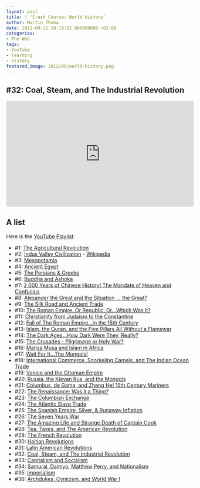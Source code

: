 ```yaml
---
layout: post
title: ! 'Crash Course: World History'
author: Martin Thoma
date: 2012-09-21 19:19:52.000000000 +02:00
categories:
- The Web
tags:
- YouTube
- learning
- history
featured_image: 2012/09/world-history.png
---
```

<h2>#32: Coal, Steam, and The Industrial Revolution</h2>
<iframe width="512" height="288" src="http://www.youtube.com/embed/zhL5DCizj5c" frameborder="0" allowfullscreen></iframe>

<h2>A list</h2>
Here is the <a href="http://www.youtube.com/course?list=ECBDA2E52FB1EF80C9">YouTube Playlist</a>:

<ul>
  <li>#1: <a href="http://www.youtube.com/watch?v=Yocja_N5s1I">The Agricultural Revolution</a></li>
  <li>#2: <a href="http://www.youtube.com/watch?v=n7ndRwqJYDM">Indus Valley Civilization</a> - <a href="http://en.wikipedia.org/wiki/Indus_Valley_Civilization">Wikipedia</a></li>
  <li>#3: <a href="http://www.youtube.com/watch?v=sohXPx_XZ6Y">Mesopotamia</a></li>
  <li>#4: <a href="http://www.youtube.com/watch?v=Z3Wvw6BivVI">Ancient Egypt</a></li>
  <li>#5: <a href="http://www.youtube.com/watch?v=Q-mkVSasZIM">The Persians & Greeks</a></li>
  <li>#6: <a href="http://www.youtube.com/watch?v=8Nn5uqE3C9w">Buddha and Ashoka</a></li>
  <li>#7: <a href="http://www.youtube.com/watch?v=ylWORyToTo4">&lrm;2,000 Years of Chinese History! The Mandate of Heaven and Confucius</a></li>
  <li>#8: <a href="http://www.youtube.com/watch?v=0LsrkWDCvxg">Alexander the Great and the Situation ... the Great?</a></li>
  <li>#9: <a href="http://www.youtube.com/watch?v=vfe-eNq-Qyg">The Silk Road and Ancient Trade</a></li>
  <li>#10: <a href="http://www.youtube.com/watch?v=oPf27gAup9U">The Roman Empire. Or Republic. Or...Which Was It?</a></li>
  <li>#11: <a href="http://www.youtube.com/watch?v=TG55ErfdaeY">Christianity from Judaism to the Constantine</a></li>
  <li>#12: <a href="http://www.youtube.com/watch?v=3PszVWZNWVA">Fall of The Roman Empire...in the 15th Century</a></li>
  <li>#13: <a href="http://www.youtube.com/watch?v=TpcbfxtdoI8">Islam, the Quran, and the Five Pillars All Without a Flamewar</a></li>
  <li>#14: <a href="http://www.youtube.com/watch?v=QV7CanyzhZg">The Dark Ages...How Dark Were They, Really?</a></li>
  <li>#15: <a href="http://www.youtube.com/watch?v=X0zudTQelzI">The Crusades - Pilgrimage or Holy War?</a></li>
  <li>#16: <a href="http://www.youtube.com/watch?v=jvnU0v6hcUo">Mansa Musa and Islam in Africa</a></li>
  <li>#17: <a href="http://www.youtube.com/watch?v=szxPar0BcMo">Wait For It...The Mongols!</a></li>
  <li>#18: <a href="http://www.youtube.com/watch?v=a6XtBLDmPA0">International Commerce, Snorkeling Camels, and The Indian Ocean Trade</a></li>
  <li>#19: <a href="http://www.youtube.com/watch?v=UN-II_jBzzo">Venice and the Ottoman Empire</a></li>
  <li>#20: <a href="http://www.youtube.com/watch?v=etmRI2_9Q_A">Russia, the Kievan Rus, and the Mongols</a></li>
  <li>#21: <a href="http://www.youtube.com/watch?v=NjEGncridoQ">Columbus, de Gama, and Zheng He! 15th Century Mariners</a></li>
  <li>#22: <a href="http://www.youtube.com/watch?v=Vufba_ZcoR0">The Renaissance: Was it a Thing?</a></li>
  <li>#23: <a href="http://www.youtube.com/watch?v=HQPA5oNpfM4">The Columbian Exchange</a></li>
  <li>#24: <a href="http://www.youtube.com/watch?v=dnV_MTFEGIY">The Atlantic Slave Trade</a></li>
  <li>#25: <a href="http://www.youtube.com/watch?v=rjhIzemLdos">The Spanish Empire, Silver, & Runaway Inflation</a></li>
  <li>#26: <a href="http://www.youtube.com/watch?v=j0qbzNHmfW0">The Seven Years War</a></li>
  <li>#27: <a href="http://www.youtube.com/watch?v=2yXNrLTddME">The Amazing Life and Strange Death of Captain Cook</a></li>
  <li>#28: <a href="http://www.youtube.com/watch?v=HlUiSBXQHCw">Tea, Taxes, and The American Revolution</a></li>
  <li>#29: <a href="http://www.youtube.com/watch?v=lTTvKwCylFY">The French Revolution</a></li>
  <li>#30: <a href="http://www.youtube.com/watch?v=5A_o-nU5s2U">Haitian Revolutions</a></li>
  <li>#31: <a href="http://www.youtube.com/watch?v=ZBw35Ze3bg8">Latin American Revolutions</a></li>
  <li>#32: <a href="http://www.youtube.com/watch?v=zhL5DCizj5c">Coal, Steam, and The Industrial Revolution</a></li>
  <li>#33: <a href="http://www.youtube.com/watch?v=B3u4EFTwprM">Capitalism and Socialism</a></li>
  <li>#34: <a href="http://www.youtube.com/watch?v=Nosq94oCl_M">Samurai, Daimyo, Matthew Perry, and Nationalism</a></li>
  <li>#35: <a href="http://www.youtube.com/watch?v=alJaltUmrGo">Imperialism</a></li>
  <li>#36: <a href="http://www.youtube.com/watch?v=_XPZQ0LAlR4">Archdukes, Cynicism, and World War I</a></li>
</ul>
